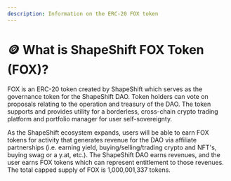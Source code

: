 ```yaml
---
description: Information on the ERC-20 FOX token
---
```


# 🪙 What is ShapeShift FOX Token (FOX)?

FOX is an ERC-20 token created by ShapeShift which serves as the governance token for the ShapeShift DAO. Token holders can vote on proposals relating to the operation and treasury of the DAO. The token supports and provides utility for a borderless, cross-chain crypto trading platform and portfolio manager for user self-sovereignty.

As the ShapeShift ecosystem expands, users will be able to earn FOX tokens for activity that generates revenue for the DAO via affiliate partnerships (i.e. earning yield, buying/selling/trading crypto and NFT's, buying swag or a y.at, etc.). The ShapeShift DAO earns revenues, and the user earns FOX tokens which can represent entitlement to those revenues. The total capped supply of FOX is 1,000,001,337 tokens.
